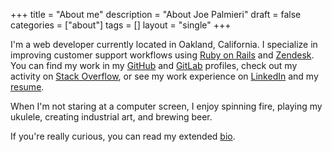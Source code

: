 +++
title = "About me"
description = "About Joe Palmieri"
draft = false
categories = ["about"]
tags = []
layout = "single"
+++

I'm a web developer currently located in Oakland, California. I specialize in improving customer support workflows using [Ruby on Rails](http://rubyonrails.org/) and [Zendesk](https://www.zendesk.com/). You can find my work in my [GitHub](https://github.com/jpalmieri) and [GitLab](https://gitlab.com/jpalmieri/) profiles, check out my activity on [Stack Overflow](https://stackoverflow.com/users/3376769/jpalmieri), or see my work experience on [LinkedIn](https://www.linkedin.com/in/josephpalmieri/) and my [resume](http://resume.jpalmieri.com).

When I'm not staring at a computer screen, I enjoy spinning fire, playing my ukulele, creating industrial art, and brewing beer.

If you're really curious, you can read my extended [bio](/about/bio).
